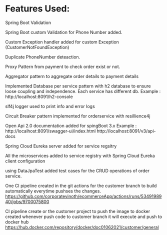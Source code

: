 Features Used:
==================
Spring Boot Validation

Spring Boot custom Validation for Phone Number added.

Custom Exception handler added for custom Exception (CustomerNotFoundException)

Duplicate PhoneNumber deteaction.

Proxy Pattern from payment to check order exist or not.

Aggregator pattern to aggregate order details to payment details

Implemented Database per service pattern with h2 database to ensure loose coupling and independence. Each service has different db.
Example : http://localhost:8091/h2-console

slf4j logger used to print info and error logs

Circuit Breaker pattern implemented for orderservice with resillience4j

Open Api 2.0 documentation added for spingBoot 3.x
Example : http://localhost:8091/swagger-ui/index.html
http://localhost:8091/v3/api-docs

Spring Cloud Eureka server added for service regsitry

All the microservices added to service registry with Spring Cloud Eureka client configuration

using DataJpaTest added test cases for the CRUD operations of order service.

One CI pipeline created in the git actions for the customer branch to build automatically everytime pushses the changes.
https://github.com/corporatevinoth/ecommerceApp/actions/runs/5349198940/jobs/9700075800

CI pipeline create or the customer project to push the image to docker created whenever push code to customer branch it will execute and push to docker hub
https://hub.docker.com/repository/docker/doc01062021/customer/general





